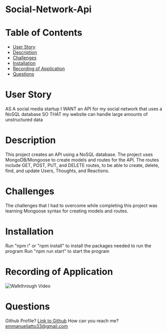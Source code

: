 # Social-Network-Api

# Table of Contents
- [User Story](#user-story)
- [Description](#description)
- [Challenges](#challenges)
- [Installation](#installation)
- [Recording of Application](#recording-of-application)
- [Questions](#questions)

# User Story
AS A social media startup
I WANT an API for my social network that uses a NoSQL database
SO THAT my website can handle large amounts of unstructured data

# Description
This project creates an API using a NoSQL database.  The project uses MongoDB/Mongoose to create models and routes for the API.  The routes include GET, POST, PUT, and DELETE routes, to be able to create, delete, find, and update Users, Thoughts, and Reactions.

# Challenges
The challenges that I had to overcome while completing this project was learning Mongoose syntax for creating models and routes.  

# Installation
Run "npm i" or "npm install" to install the packages needed to run the program
Run "npm run start" to start the program

# Recording of Application
![Walkthrough Video](https://youtu.be/HOFGkTspL4I)

# Questions
Github Profile?
[Link to Github](https://www.github.com/EmmanuelJatto)
How can you reach me?
emmanueljatto33@gmail.com